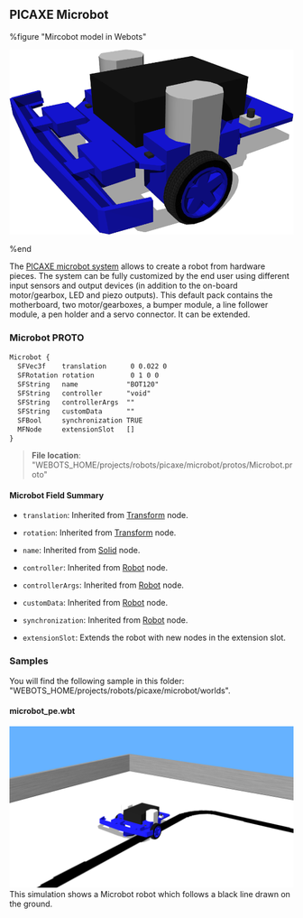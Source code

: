 ## PICAXE Microbot

%figure "Mircobot model in Webots"

![model.png](images/robots/microbot/model.png)

%end

The [PICAXE microbot system](http://www.picaxe.com/Hardware/Robot-Kits/PICAXE-20X2-Microbot/) allows to create a robot from hardware pieces.
The system can be fully customized by the end user using different input sensors and output devices (in addition to the on-board motor/gearbox, LED and piezo outputs).
This default pack contains the motherboard, two motor/gearboxes, a bumper module, a line follower module, a pen holder and a servo connector.
It can be extended.

### Microbot PROTO

```
Microbot {
  SFVec3f    translation      0 0.022 0
  SFRotation rotation         0 1 0 0
  SFString   name            "BOT120"
  SFString   controller      "void"
  SFString   controllerArgs  ""
  SFString   customData      ""
  SFBool     synchronization TRUE
  MFNode     extensionSlot   []
}
```

> **File location**: "WEBOTS\_HOME/projects/robots/picaxe/microbot/protos/Microbot.proto"

#### Microbot Field Summary

- `translation`: Inherited from [Transform](../reference/transform.md) node.

- `rotation`: Inherited from [Transform](../reference/transform.md) node.

- `name`: Inherited from [Solid](../reference/solid.md) node.

- `controller`: Inherited from [Robot](../reference/robot.md) node.

- `controllerArgs`: Inherited from [Robot](../reference/robot.md) node.

- `customData`: Inherited from [Robot](../reference/robot.md) node.

- `synchronization`: Inherited from [Robot](../reference/robot.md) node.

- `extensionSlot`: Extends the robot with new nodes in the extension slot.

### Samples

You will find the following sample in this folder: "WEBOTS\_HOME/projects/robots/picaxe/microbot/worlds".

#### microbot\_pe.wbt

![microbot_pe.wbt.png](images/robots/microbot/microbot_pe.wbt.png) This simulation shows a Microbot robot which follows a black line drawn on the ground.

